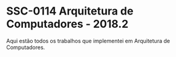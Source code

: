 # SSC-0114 Arquitetura de Computadores - 2018.2

Aqui estão todos os trabalhos que implementei em Arquitetura de Computadores.

